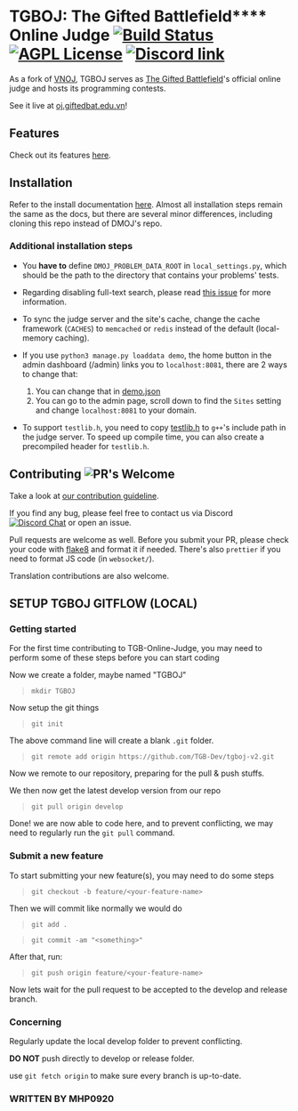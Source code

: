 # TGBOJ: The Gifted Battlefield**** Online Judge [![Build Status](https://github.com/VNOI-Admin/OJ/workflows/build/badge.svg)](https://github.com/VNOI-Admin/OJ/actions/) [![AGPL License](https://img.shields.io/badge/license-AGPLv3.0-blue.svg)](http://www.gnu.org/licenses/agpl-3.0) [![Discord link](https://img.shields.io/discord/660930260405190688?color=%237289DA&label=Discord&logo=Discord)](https://discord.com/invite/TDyYVyd)

As a fork of [VNOJ](https://github.com/VNOI-Admin/OJ), TGBOJ serves as [The Gifted Battlefield](https://giftedbat.edu.vn/)'s official online judge and hosts its programming contests.

See it live at [oj.giftedbat.edu.vn](https://oj.giftedbat.edu.vn/)!

## Features

Check out its features [here](https://github.com/DMOJ/online-judge#features).

## Installation

Refer to the install documentation [here](https://vnoi-admin.github.io/vnoj-docs/#/site/installation). Almost all installation steps remain the same as the docs, but there are several minor differences, including cloning this repo instead of DMOJ's repo.

### Additional installation steps

- You **have to** define `DMOJ_PROBLEM_DATA_ROOT` in `local_settings.py`, which should be the path to the directory that contains your problems' tests.

- Regarding disabling full-text search, please read [this issue](https://github.com/VNOI-Admin/OJ/issues/4) for more information.

- To sync the judge server and the site's cache, change the cache framework (`CACHES`) to `memcached` or `redis` instead of the default (local-memory caching).

- If you use `python3 manage.py loaddata demo`, the home button in the admin dashboard (/admin) links you to `localhost:8081`, there are 2 ways to change that:

  1. You can change that in [demo.json](/judge/fixtures/demo.json)
  2. You can go to the admin page, scroll down to find the `Sites` setting and change `localhost:8081` to your domain.

- To support `testlib.h`, you need to copy [testlib.h](https://github.com/MikeMirzayanov/testlib/blob/master/testlib.h) to `g++`'s include path in the judge server. To speed up compile time, you can also create a precompiled header for `testlib.h`.

## Contributing ![PR's Welcome](https://img.shields.io/badge/PRs-welcome-brightgreen.svg?style=flat)

Take a look at [our contribution guideline](contributing.md).

If you find any bug, please feel free to contact us via Discord [![Discord Chat](https://img.shields.io/discord/660930260405190688?color=%237289DA&label=Discord&logo=Discord)](https://discord.gg/TDyYVyd) or open an issue.

Pull requests are welcome as well. Before you submit your PR, please check your code with [flake8](https://flake8.pycqa.org/en/latest/) and format it if needed. There's also `prettier` if you need to format JS code (in `websocket/`).

Translation contributions are also welcome.

## SETUP TGBOJ GITFLOW (LOCAL)
### Getting started
For the first time contributing to TGB-Online-Judge, you may need to perform some of these steps before you can start coding

Now we create a folder, maybe named "TGBOJ"

> `mkdir TGBOJ`

Now setup the git things

> `git init`

The above command line will create a blank `.git` folder.

> `git remote add origin https://github.com/TGB-Dev/tgboj-v2.git`

Now we remote to our repository, preparing for the pull & push stuffs.

We then now get the latest develop version from our repo

> `git pull origin develop`

Done! we are now able to code here, and to prevent conflicting, we may need to regularly run the `git pull` command.


### Submit a new feature
To start submitting your new feature(s), you may need to do some steps

> `git checkout -b feature/<your-feature-name>`

Then we will commit like normally we would do
> `git add .`

> `git commit -am "<something>"`

After that, run:
> `git push origin feature/<your-feature-name>`

Now lets wait for the pull request to be accepted to the develop and release branch.

### Concerning
Regularly update the local develop folder to prevent conflicting.

**DO NOT** push directly to develop or release folder.

use `git fetch origin` to make sure every branch is up-to-date.

### WRITTEN BY MHP0920